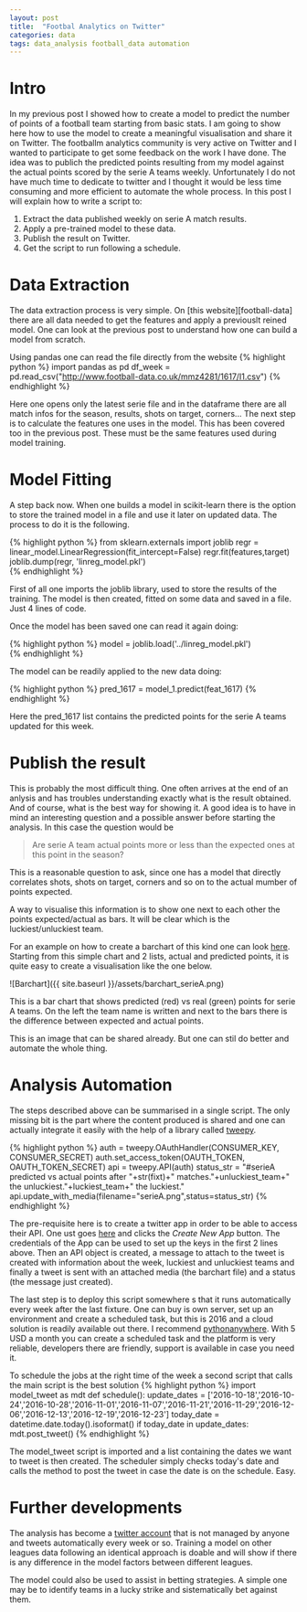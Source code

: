 ```yaml
---
layout: post
title:  "Footbal Analytics on Twitter"
categories: data
tags: data_analysis football_data automation 
---
```

# Intro
In my previous post I showed how to create a model to predict the number of points of a football team starting from basic stats. 
I am going to show here how to use the model to create a meaningful visualisation and share it on Twitter. The footballm analytics community is very active on Twitter and I wanted to participate to get some feedback on the work I have done. The idea was to publich the predicted points resulting from my model against the actual points scored by the serie A teams weekly. Unfortunately I do not have much time to dedicate to twitter and I thought it would be less time consuming and more efficient to automate the whole process.
In this post I will explain how to write a script to:

1. Extract the data published weekly on serie A match results. 
2. Apply a pre-trained model to these data. 
3. Publish the result on Twitter.
4. Get the script to run following a schedule. 

# Data Extraction
The data extraction process is very simple. On [this website][football-data] there are all data needed to get the features and apply a previouslt reined model. One can look at the previous post to understand how one can build a model from scratch. 

Using pandas one can read the file directly from the website
{% highlight python %}
import pandas as pd 
df_week = pd.read_csv("http://www.football-data.co.uk/mmz4281/1617/I1.csv")
{% endhighlight %}

Here one opens only the latest serie file and in the dataframe there are all match infos for the season, results, shots on target, corners...
The next step is to calculate the features one uses in the model. This has been covered too in the previous post. These must be the same features used during model training. 

# Model Fitting
A step back now. When one builds a model in scikit-learn there is the option to store the trained model in a file and use it later on updated data. The process to do it is the following.

{% highlight python %}
from sklearn.externals import joblib
regr = linear_model.LinearRegression(fit_intercept=False)
regr.fit(features,target)
joblib.dump(regr, 'linreg_model.pkl')  
{% endhighlight %}

First of all one imports the joblib library, used to store the results of the training. The model is then created, fitted on some data and saved in a file. Just 4 lines of code. 

Once the model has been saved one can read it again doing:

{% highlight python %}
model = joblib.load('../linreg_model.pkl')	
{% endhighlight %}

The model can be readily applied to the new data doing:

{% highlight python %}
pred_1617 = model_1.predict(feat_1617)
{% endhighlight %}

Here the pred_1617 list contains the predicted points for the serie A teams updated for this week. 

# Publish the result
This is probably the most difficult thing. One often arrives at the end of an anlysis and has troubles understanding exactly what is the result obtained. And of course, what is the best way for showing it. A good idea is to have in mind an interesting question and a possible answer before starting the analysis. In this case the question would be

>Are serie A team actual points more or less than the expected ones at this point in the season?

This is a reasonable question to ask, since one has a model that directly correlates shots, shots on target, corners and so on to the actual mumber of points expected. 

A way to visualise this information is to show one next to each other the points expected/actual as bars. It will be clear which is the luckiest/unluckiest team.   

For an example on how to create a barchart of this kind one can look [here][bar-matplot]. Starting from this simple chart and 2 lists, actual and predicted points, it is quite easy to create a visualisation like the one below.

![Barchart]({{ site.baseurl }}/assets/barchart_serieA.png)


This is a bar chart that shows predicted (red) vs real (green) points for serie A teams. On the left the team name is written and next to the bars there is the difference between expected and actual points. 

This is an image that can be shared already. But one can stil do better and automate the whole thing. 

# Analysis Automation
The steps described above can be summarised in a single script. The only missing bit is the part where the content produced is shared and one can actually integrate it easily with the help of a library called [tweepy][tweepy-link].

{% highlight python %}
auth = tweepy.OAuthHandler(CONSUMER_KEY, CONSUMER_SECRET)
auth.set_access_token(OAUTH_TOKEN, OAUTH_TOKEN_SECRET)
api = tweepy.API(auth)
status_str = "#serieA predicted vs actual points after "+str(fixt)+" matches."+unluckiest_team+" the unluckiest."+luckiest_team+" the  luckiest."
api.update_with_media(filename="serieA.png",status=status_str)
{% endhighlight %}

The pre-requisite here is to create a twitter app in order to be able to access their API. One ust goes [here][twitter-app] and clicks the _Create New App_ button. The credentials of the App can be used to set up the keys in the first 2 lines above. Then an API object is created, a message to attach to the tweet is created with information about the week, luckiest and unluckiest teams and finally a tweet is sent with an attached media (the barchart file) and a status (the message just created). 

The last step is to deploy this script somewhere s that it runs automatically every week after the last fixture. One can buy is own server, set up an environment and create a scheduled task, but this is 2016 and a cloud solution is readily available out there. I recommend [pythonanywhere][python-anywhere]. With 5 USD a month you can create a scheduled task and the platform is very reliable, developers there are friendly, support is available in case you need it. 

To schedule the jobs at the right time of the week a second script that calls the main script is the best solution
{% highlight python %}
import model_tweet as mdt
def schedule():
  update_dates = ['2016-10-18','2016-10-24','2016-10-28','2016-11-01','2016-11-07','2016-11-21','2016-11-29','2016-12-06','2016-12-13','2016-12-19','2016-12-23']
  today_date =  datetime.date.today().isoformat()
  if today_date in update_dates:
    mdt.post_tweet()
{% endhighlight %}

The model_tweet script is imported and a list containing the dates we want to tweet is then created. The scheduler simply checks today's date and calls the method to post the tweet in case the date is on the schedule. Easy. 

# Further developments
The analysis has become a [twitter account][tropianhs-analytics] that is not managed by anyone and tweets automatically every week or so. Training a model on other leagues data following an identical approach is doable and will show if there is any difference in the model factors between different leagues.

The model could also be used to assist in betting strategies. A simple one may be to identify teams in a lucky strike and sistematically bet against them. 

[bar-matplot]: http://matplotlib.org/examples/api/barchart_demo.html
[tweepy-link]: http://www.tweepy.org/
[twitter-app]: https://apps.twitter.com/
[python-anywhere]: https://www.pythonanywhere.com
[tropianhs-analytics]: https://twitter.com/analytics_trop